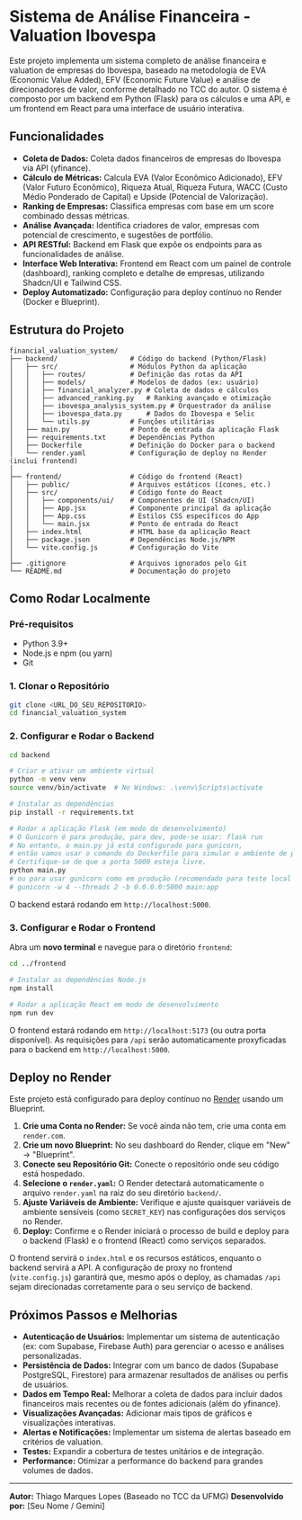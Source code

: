 # Sistema de Análise Financeira - Valuation Ibovespa

Este projeto implementa um sistema completo de análise financeira e valuation de empresas do Ibovespa, baseado na metodologia de EVA (Economic Value Added), EFV (Economic Future Value) e análise de direcionadores de valor, conforme detalhado no TCC do autor. O sistema é composto por um backend em Python (Flask) para os cálculos e uma API, e um frontend em React para uma interface de usuário interativa.

## Funcionalidades

* **Coleta de Dados:** Coleta dados financeiros de empresas do Ibovespa via API (yfinance).
* **Cálculo de Métricas:** Calcula EVA (Valor Econômico Adicionado), EFV (Valor Futuro Econômico), Riqueza Atual, Riqueza Futura, WACC (Custo Médio Ponderado de Capital) e Upside (Potencial de Valorização).
* **Ranking de Empresas:** Classifica empresas com base em um score combinado dessas métricas.
* **Análise Avançada:** Identifica criadores de valor, empresas com potencial de crescimento, e sugestões de portfólio.
* **API RESTful:** Backend em Flask que expõe os endpoints para as funcionalidades de análise.
* **Interface Web Interativa:** Frontend em React com um painel de controle (dashboard), ranking completo e detalhe de empresas, utilizando Shadcn/UI e Tailwind CSS.
* **Deploy Automatizado:** Configuração para deploy contínuo no Render (Docker e Blueprint).

## Estrutura do Projeto

```
financial_valuation_system/
├── backend/                  # Código do backend (Python/Flask)
│   ├── src/                  # Módulos Python da aplicação
│   │   ├── routes/           # Definição das rotas da API
│   │   ├── models/           # Modelos de dados (ex: usuário)
│   │   ├── financial_analyzer.py # Coleta de dados e cálculos
│   │   ├── advanced_ranking.py   # Ranking avançado e otimização
│   │   ├── ibovespa_analysis_system.py # Orquestrador da análise
│   │   ├── ibovespa_data.py      # Dados do Ibovespa e Selic
│   │   └── utils.py          # Funções utilitárias
│   ├── main.py               # Ponto de entrada da aplicação Flask
│   ├── requirements.txt      # Dependências Python
│   ├── Dockerfile            # Definição do Docker para o backend
│   └── render.yaml           # Configuração de deploy no Render (inclui frontend)
│
├── frontend/                 # Código do frontend (React)
│   ├── public/               # Arquivos estáticos (ícones, etc.)
│   ├── src/                  # Código fonte do React
│   │   ├── components/ui/    # Componentes de UI (Shadcn/UI)
│   │   ├── App.jsx           # Componente principal da aplicação
│   │   ├── App.css           # Estilos CSS específicos do App
│   │   └── main.jsx          # Ponto de entrada do React
│   ├── index.html            # HTML base da aplicação React
│   ├── package.json          # Dependências Node.js/NPM
│   └── vite.config.js        # Configuração do Vite
│
├── .gitignore                # Arquivos ignorados pelo Git
└── README.md                 # Documentação do projeto
```

## Como Rodar Localmente

### Pré-requisitos

* Python 3.9+
* Node.js e npm (ou yarn)
* Git

### 1. Clonar o Repositório

```bash
git clone <URL_DO_SEU_REPOSITORIO>
cd financial_valuation_system
```

### 2. Configurar e Rodar o Backend

```bash
cd backend

# Criar e ativar um ambiente virtual
python -m venv venv
source venv/bin/activate  # No Windows: .\venv\Scripts\activate

# Instalar as dependências
pip install -r requirements.txt

# Rodar a aplicação Flask (em modo de desenvolvimento)
# O Gunicorn é para produção, para dev, pode-se usar: flask run
# No entanto, o main.py já está configurado para gunicorn,
# então vamos usar o comando do Dockerfile para simular o ambiente de produção.
# Certifique-se de que a porta 5000 esteja livre.
python main.py
# ou para usar gunicorn como em produção (recomendado para teste local de deploy):
# gunicorn -w 4 --threads 2 -b 0.0.0.0:5000 main:app
```
O backend estará rodando em `http://localhost:5000`.

### 3. Configurar e Rodar o Frontend

Abra um **novo terminal** e navegue para o diretório `frontend`:

```bash
cd ../frontend

# Instalar as dependências Node.js
npm install

# Rodar a aplicação React em modo de desenvolvimento
npm run dev
```
O frontend estará rodando em `http://localhost:5173` (ou outra porta disponível). As requisições para `/api` serão automaticamente proxyficadas para o backend em `http://localhost:5000`.

## Deploy no Render

Este projeto está configurado para deploy contínuo no [Render](https://render.com) usando um Blueprint.

1.  **Crie uma Conta no Render:** Se você ainda não tem, crie uma conta em `render.com`.
2.  **Crie um novo Blueprint:** No seu dashboard do Render, clique em "New" -> "Blueprint".
3.  **Conecte seu Repositório Git:** Conecte o repositório onde seu código está hospedado.
4.  **Selecione o `render.yaml`:** O Render detectará automaticamente o arquivo `render.yaml` na raiz do seu diretório `backend/`.
5.  **Ajuste Variáveis de Ambiente:** Verifique e ajuste quaisquer variáveis de ambiente sensíveis (como `SECRET_KEY`) nas configurações dos serviços no Render.
6.  **Deploy:** Confirme e o Render iniciará o processo de build e deploy para o backend (Flask) e o frontend (React) como serviços separados.

O frontend servirá o `index.html` e os recursos estáticos, enquanto o backend servirá a API. A configuração de proxy no frontend (`vite.config.js`) garantirá que, mesmo após o deploy, as chamadas `/api` sejam direcionadas corretamente para o seu serviço de backend.

## Próximos Passos e Melhorias

* **Autenticação de Usuários:** Implementar um sistema de autenticação (ex: com Supabase, Firebase Auth) para gerenciar o acesso e análises personalizadas.
* **Persistência de Dados:** Integrar com um banco de dados (Supabase PostgreSQL, Firestore) para armazenar resultados de análises ou perfis de usuários.
* **Dados em Tempo Real:** Melhorar a coleta de dados para incluir dados financeiros mais recentes ou de fontes adicionais (além do yfinance).
* **Visualizações Avançadas:** Adicionar mais tipos de gráficos e visualizações interativas.
* **Alertas e Notificações:** Implementar um sistema de alertas baseado em critérios de valuation.
* **Testes:** Expandir a cobertura de testes unitários e de integração.
* **Performance:** Otimizar a performance do backend para grandes volumes de dados.

---

**Autor:** Thiago Marques Lopes (Baseado no TCC da UFMG)
**Desenvolvido por:** [Seu Nome / Gemini]
